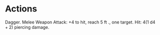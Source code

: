 # Actions

Dagger. Melee Weapon Attack: +4 to hit, reach 5 ft ., one target. Hit: $4(1 \mathrm{~d} 4+2)$ piercing damage.